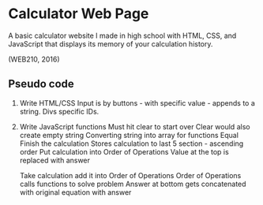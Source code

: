 # Calculator Web Page
A basic calculator website I made in high school with HTML, CSS, and JavaScript that displays its memory of your calculation history.

(WEB210, 2016)

## Pseudo code
1. Write HTML/CSS
	Input is by buttons - with specific value - appends to a string.
	Divs specific IDs.
	
2. Write JavaScript functions
	Must hit clear to start over
		Clear would also create empty string
	Converting string into array for functions
	Equal
		Finish the calculation
		Stores calculation to last 5 section - ascending order
		Put calculation into Order of Operations
		Value at the top is replaced with answer
		
	Take calculation add it into Order of Operations
	Order of Operations calls functions to solve problem
	Answer at bottom gets concatenated with original equation with answer

